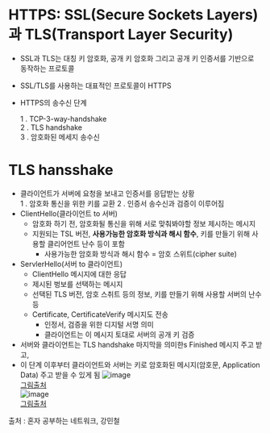 # HTTPS: SSL(Secure Sockets Layers)과 TLS(Transport Layer Security)
- SSL과 TLS는 대칭 키 암호화, 공개 키 암호화 그리고 공개 키 인증서를 기반으로 동작하는 프로토콜
- SSL/TLS를 사용하는 대표적인 프로토콜이 HTTPS
- HTTPS의 송수신 단계
  
    1 . TCP-3-way-handshake   
    2 . TLS handshake   
    3 . 암호화된 메세지 송수신

# TLS hansshake
- 클라이언트가 서버에 요청을 보내고 인증서를 응답받는 상황   
    1 . 암호화 통신을 위한 키를 교환
    2 . 인증서 송수신과 검증이 이루어짐
- ClientHello(클라이언트 to 서버)
    - 암호화 하기 전, 암호화될 통신을 위해 서로 맞춰봐야할 정보 제시하는 메시지
    - 지원되는 TSL 버전, **사용가능한 암호화 방식과 해시 함수**, 키를 만들기 위해 사용할 클리어언트 난수 등이 포함
        - 사용가능한 암호화 방식과 해시 함수 = 암호 스위트(cipher suite)
- ServlerHello(서버 to 클라이언트)
    - ClientHello 메시지에 대한 응답
    - 제시된 벙보를 선택하는 메시지
    - 선택된 TLS 버전, 암호 스취트 등의 정보, 키를 만들기 위해 사용할 서버의 난수 등
    - Certificate, CertificateVerify 메시지도 전송
        - 인정서, 검증을 위한 디지털 서명 의미
        - 클라이언트는 이 메시지 토대로 서버의 공개 키 검증
- 서버와 클라이언트는 TLS handshake 마지막을 의미한s Finished 메시지 주고 받고,
- 이 단계 이후부터 클라이언트와 서버는 키로 암호화된 메시지(암호문, Application Data) 주고 받을 수 있게 됨
![image](https://github.com/user-attachments/assets/3411167b-6923-4cf7-bef3-72d84f39b611)    
[그림출처](https://ptuladhar3.medium.com/testing-ssl-tls-handshake-latency-using-ssl-handshake-6a0c497890d1)   
![image](https://github.com/user-attachments/assets/94756367-c717-4d4a-83a0-254d9c0def11)   
[그림출처](https://www.researchgate.net/figure/SSL-TLS-Handshake-Process-3_fig1_379144405)   
    
출처 : 혼자 공부하는 네트워크, 강민철 
